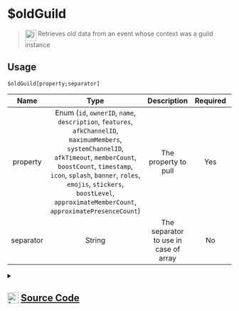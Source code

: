 # $oldGuild
> <img align="top" src="https://upload.wikimedia.org/wikipedia/commons/thumb/e/e4/Infobox_info_icon.svg/160px-Infobox_info_icon.svg.png?20150409153300" alt="image" width="25" height="auto"> Retrieves old data from an event whose context was a guild instance
## Usage
```
$oldGuild[property;separator]
```
| Name | Type | Description | Required | Spread
| :---: | :---: | :---: | :---: | :---: |
property | Enum (`id`, `ownerID`, `name`, `description`, `features`, `afkChannelID`, `maximumMembers`, `systemChannelID`, `afkTimeout`, `memberCount`, `boostCount`, `timestamp`, `icon`, `splash`, `banner`, `roles`, `emojis`, `stickers`, `boostLevel`, `approximateMemberCount`, `approximatePresenceCount`) | The property to pull | Yes | No
separator | String | The separator to use in case of array | No | No
<details>
<summary>
    
## <img align="top" src="https://cdn4.iconfinder.com/data/icons/iconsimple-logotypes/512/github-512.png" alt="image" width="25" height="auto">  [Source Code](https://github.com/tryforge/ForgeScript-V2/blob/main/src/native/oldGuild.ts)
    
</summary>
    
```ts
import { GuildProperties, GuildProperty } from "../properties/guild"
import { ArgType, NativeFunction, Return } from "../structures"

export default new NativeFunction({
    name: "$oldGuild",
    version: "1.0.0",
    description: "Retrieves old data from an event whose context was a guild instance",
    brackets: true,
    unwrap: true,
    args: [
        {
            name: "property",
            description: "The property to pull",
            rest: false,
            type: ArgType.Enum,
            enum: GuildProperty,
            required: true,
        },
        {
            name: "separator",
            description: "The separator to use in case of array",
            rest: false,
            type: ArgType.String,
        },
    ],
    execute(ctx, [prop, sep]) {
        return this.success(GuildProperties[prop](ctx.states?.guild?.old, sep))
    },
})

```
    
</details>
